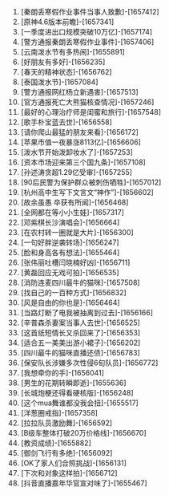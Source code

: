 
1. [秦朗丢寒假作业事件当事人致歉]-[1657412]
1. [原神4.6版本前瞻]-[1657341]
1. [一季度进出口规模突破10万亿]-[1657174]
1. [警方通报秦朗丢寒假作业事件]-[1657406]
1. [云南泼水节有多热闹]-[1655891]
1. [好朋友有多好]-[1656235]
1. [春天的精神状态]-[1656762]
1. [泰国泼水节]-[1657084]
1. [警方通报网红杨立新遇害]-[1657513]
1. [官方通报死亡大熊猫核查情况]-[1657246]
1. [最好的心理治疗师是闺蜜和旅行]-[1657548]
1. [歌手朴宝蓝去世]-[1656558]
1. [请你爬山最猛的朋友来看]-[1656172]
1. [苹果市值一夜暴涨8113亿]-[1656606]
1. [泼水节开始泼卸妆水了]-[1657253]
1. [资本市场迎来第三个国九条]-[1657108]
1. [孙述涛贪超1.29亿受审]-[1657255]
1. [90后民警为保护群众被刺伤牺牲]-[1657012]
1. [杭州高中生写下文言文“神作”]-[1656602]
1. [故余虽愚 卒获有所闻]-[1656468]
1. [全网都在等小小生娃]-[1657317]
1. [邓紫棋长沙演唱会]-[1656664]
1. [在农村转一圈就是大片]-[1656300]
1. [一句好胖逆袭转场]-[1656247]
1. [脸和身高各有想法]-[1655464]
1. [张伟丽吐槽闫晓楠好凶]-[1656711]
1. [黄磊回应无戏可拍]-[1656535]
1. [消防连麦四川最牛的猫咪]-[1657508]
1. [找自己的一百种方式]-[1656832]
1. [风是自由的你也是]-[1656464]
1. [当路灯断了电我被抽离到过去]-[1656166]
1. [辛普森杀妻案当事人去世]-[1656525]
1. [这首纸短情长又杀回来了]-[1656353]
1. [适合五一美美出游小裙子]-[1656202]
1. [四川最牛的猫咪直播还债]-[1656783]
1. [保安队长涉嫌多次性侵6旬队员]-[1656772]
1. [我想牵你的手]-[1656041]
1. [男生的花期转瞬即逝]-[1655636]
1. [长城炮梗还得看硬核版]-[1656248]
1. [这个mua舞谁都没我会扭]-[1655517]
1. [洋葱圈戒指]-[1657358]
1. [拉拉队员激励舞]-[1656592]
1. [B级车整体打破20万价格线]-[1656670]
1. [教资成绩]-[1655882]
1. [御剑飞行有多绝]-[1656092]
1. [OK了家人们合照挑战]-[1656131]
1. [下次和对象这样拍]-[1656712]
1. [抖音直播嘉年华官宣对味了]-[1655467]